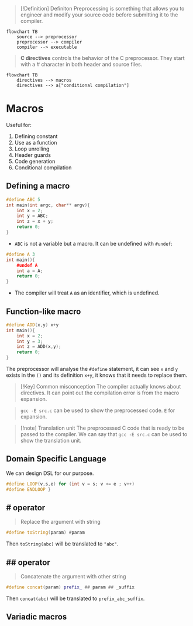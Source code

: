 >[!Definition] Definiton
>Preprocessing  is something that allows you to engineer and modify your source code before submitting it to the compiler.

```mermaid
flowchart TB
	source --> preprocessor
	preprocessor --> compiler
	compiler --> executable

```

> **C directives** controls the behavior of the C preprocessor. They start with a # character in both header and source files.

```mermaid
flowchart TB
	directives --> macros
	directives --> a["conditional compilation"]
```

# Macros

Useful for:
1. Defining constant
2. Use as a function
3. Loop unrolling
4. Header guards
5. Code generation
6. Conditional compilation

## Defining a macro

```c++
#define ABC 5
int main(int argc, char** argv){
	int x = 2;
	int y = ABC;
	int z = x + y;
	return 0;
}
```

- `ABC` is not a variable but a macro.
It can be undefined with `#undef`:
```c++
#define A 3
int main(){
    #undef A
    int a = A;
    return 0;
}
```
- The compiler will treat `A` as an identifier, which is undefined.

## Function-like macro
```c++
#define ADD(x,y) x+y
int main(){
	int x = 2;
	int y = 3;
	int z = ADD(x,y);
	return 0;
}
```

The preprocessor will analyse the `#define` statement, it can see `x` and `y` exists in the `()` and its definition `x+y`, it knows that it needs to replace them.

>[!Key] Common misconception
>The compiler actually knows about directives. It can point out the compilation error is from the macro expansion.

> `gcc -E src.c` can be used to show the preprocessed code. `E` for expansion.

>[!note] Translation unit
>The preprocessed C code that is ready to be passed to the compiler. We can say that `gcc -E src.c` can be used to show the translation unit.

## Domain Specific Language

We can design DSL for our purpose.
```c++
#define LOOP(v,s,e) for (int v = s; v <= e ; v++)
#define ENDLOOP }
```

## # operator
> Replace the argument with string

```c++
#define toString(param) #param
```

Then `toString(abc)` will be translated to `"abc"`.

## ## operator
> Concatenate the argument with other string

```c++
#define concat(param) prefix_ ## param ## _suffix
```

Then `concat(abc)` will be translated to `prefix_abc_suffix`.

## Variadic macros
